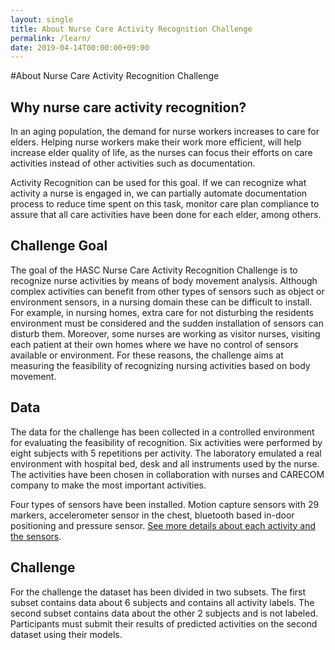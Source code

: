 ```yaml
---
layout: single
title: About Nurse Care Activity Recognition Challenge
permalink: /learn/
date: 2019-04-14T00:00:00+09:00
---
```


#About Nurse Care Activity Recognition Challenge

## Why nurse care activity recognition?
In an aging population, the demand for nurse workers increases to care for elders. Helping nurse workers make their work more efficient, will help increase elder quality of life, as the nurses can focus their efforts on care activities instead of other activities such as documentation.

Activity Recognition can be used for this goal. If we can recognize what activity a nurse is engaged in, we can partially automate documentation process to reduce time spent on this task, monitor care plan compliance to assure that all care activities have been done for each elder, among others.  

## Challenge Goal
The goal of the HASC Nurse Care Activity Recognition Challenge is to recognize nurse activities by means of body movement analysis. Although complex activities can benefit from other types of sensors such as object or environment sensors, in a nursing domain these can be difficult to install. For example, in nursing homes, extra care for not disturbing the residents environment must be considered and the sudden installation of sensors can disturb them. Moreover, some nurses are working as visitor nurses, visiting each patient at their own homes where we have no control of sensors available or environment. For these reasons, the challenge aims at measuring the feasibility of recognizing nursing activities based on body movement.

## Data
The data for the challenge has been collected in a controlled environment for evaluating the feasibility of recognition. Six activities were performed by eight subjects with 5 repetitions per activity. The laboratory emulated a real environment with hospital bed, desk and all instruments used by the nurse.
The activities have been chosen in collaboration with nurses and CARECOM company to make the most important activities.

Four types of sensors have been installed.
Motion capture sensors with 29 markers, accelerometer sensor in the chest, bluetooth based in-door positioning and pressure sensor. 
[See more details about each activity and the sensors](/data_description/).

## Challenge
For the challenge the dataset has been divided in two subsets.
The first subset contains data about 6 subjects and contains all activity labels.
The second subset contains data about the other 2 subjects and is not labeled.
Participants must submit their results of predicted activities on the second dataset using their models.
